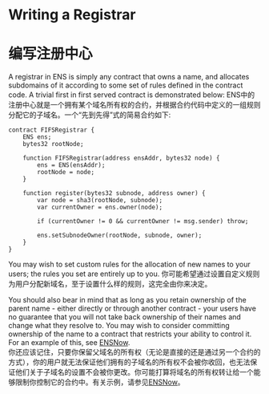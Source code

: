 # Writing a Registrar
# 编写注册中心

A registrar in ENS is simply any contract that owns a name, and allocates subdomains of it according to some set of rules defined in the contract code. A trivial first in first served contract is demonstrated below:
ENS中的注册中心就是一个拥有某个域名所有权的合约，并根据合约代码中定义的一组规则分配它的子域名。一个“先到先得”式的简易合约如下:

```text
contract FIFSRegistrar {
    ENS ens;
    bytes32 rootNode;

    function FIFSRegistrar(address ensAddr, bytes32 node) {
        ens = ENS(ensAddr);
        rootNode = node;
    }

    function register(bytes32 subnode, address owner) {
        var node = sha3(rootNode, subnode);
        var currentOwner = ens.owner(node);

        if (currentOwner != 0 && currentOwner != msg.sender) throw;

        ens.setSubnodeOwner(rootNode, subnode, owner);
    }
}
```

You may wish to set custom rules for the allocation of new names to your users; the rules you set are entirely up to you.
你可能希望通过设置自定义规则为用户分配新域名，至于设置什么样的规则，这完全由你来决定。

You should also bear in mind that as long as you retain ownership of the parent name - either directly or through another contract - your users have no guarantee that you will not take back ownership of their names and change what they resolve to. You may wish to consider committing ownership of the name to a contract that restricts your ability to control it. For an example of this, see [ENSNow](https://github.com/ensdomains/subdomain-registrar).  
你还应该记住，只要你保留父域名的所有权（无论是直接的还是通过另一个合约的方式），你的用户就无法保证他们拥有的子域名的所有权不会被你收回，也无法保证他们关于子域名的设置不会被你更改。你可能打算将域名的所有权转让给一个能够限制你控制它的合约中。有关示例，请参见[ENSNow](https://github.com/ensdomains/subdomain-registrar)。

